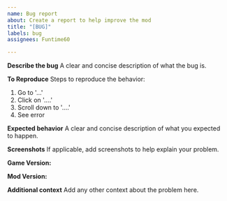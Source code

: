 ```yaml
---
name: Bug report
about: Create a report to help improve the mod
title: "[BUG]"
labels: bug
assignees: Funtime60

---
```


**Describe the bug**
A clear and concise description of what the bug is.

**To Reproduce**
Steps to reproduce the behavior:
1. Go to '...'
2. Click on '....'
3. Scroll down to '....'
4. See error

**Expected behavior**
A clear and concise description of what you expected to happen.

**Screenshots**
If applicable, add screenshots to help explain your problem.

**Game Version:**

**Mod Version:**

**Additional context**
Add any other context about the problem here.
